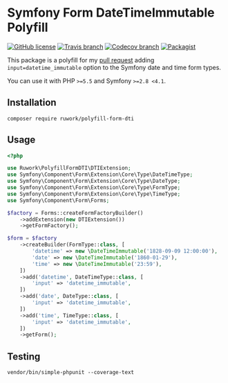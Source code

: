 # Symfony Form DateTimeImmutable Polyfill

[![GitHub license](https://img.shields.io/github/license/ruvents/ruwork-polyfill-form-dti.svg?style=flat-square)](https://github.com/ruvents/ruwork-polyfill-form-dti/blob/master/LICENSE)
[![Travis branch](https://img.shields.io/travis/ruvents/ruwork-polyfill-form-dti/master.svg?style=flat-square)](https://travis-ci.org/ruvents/ruwork-polyfill-form-dti)
[![Codecov branch](https://img.shields.io/codecov/c/github/ruvents/ruwork-polyfill-form-dti/master.svg?style=flat-square)](https://codecov.io/gh/ruvents/ruwork-polyfill-form-dti)
[![Packagist](https://img.shields.io/packagist/v/ruwork/polyfill-form-dti.svg?style=flat-square)](https://packagist.org/packages/ruwork/polyfill-form-dti)

This package is a polyfill for my [pull request](http://symfony.com/blog/new-in-symfony-4-1-added-support-for-immutable-dates-in-forms) adding `input=datetime_immutable` option to the Symfony date and time form types.

You can use it with PHP `>=5.5` and Symfony `>=2.8 <4.1`.

## Installation

```shell
composer require ruwork/polyfill-form-dti
```

## Usage

```php
<?php

use Ruwork\PolyfillFormDTI\DTIExtension;
use Symfony\Component\Form\Extension\Core\Type\DateTimeType;
use Symfony\Component\Form\Extension\Core\Type\DateType;
use Symfony\Component\Form\Extension\Core\Type\FormType;
use Symfony\Component\Form\Extension\Core\Type\TimeType;
use Symfony\Component\Form\Forms;

$factory = Forms::createFormFactoryBuilder()
    ->addExtension(new DTIExtension())
    ->getFormFactory();

$form = $factory
    ->createBuilder(FormType::class, [
        'datetime' => new \DateTimeImmutable('1828-09-09 12:00:00'),
        'date' => new \DateTimeImmutable('1860-01-29'),
        'time' => new \DateTimeImmutable('23:59'),
    ])
    ->add('datetime', DateTimeType::class, [
        'input' => 'datetime_immutable',
    ])
    ->add('date', DateType::class, [
        'input' => 'datetime_immutable',
    ])
    ->add('time', TimeType::class, [
        'input' => 'datetime_immutable',
    ])
    ->getForm();
```

## Testing

```shell
vendor/bin/simple-phpunit --coverage-text
```
